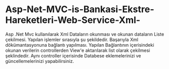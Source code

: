 # Asp-Net-MVC-is-Bankasi-Ekstre-Hareketleri-Web-Service-Xml-
Asp .Net Mvc kullanılarak Xml Dataların okunması ve okunan dataların Liste çekilmesi.
Yapılan işlemler sırasıyla şu şekildedir. Başarıyla Xml dökümantasyonuna bağlantı yapılması. Yapılan Bağlantının içerisindeki okunan verilerin controllerden View'e aktarılarak list olarak çekilmesi şeklindedir. Aynı controller içerisinde Databese eklemelerinizi ve güncellemelerinizi yapabilirsiniz.
